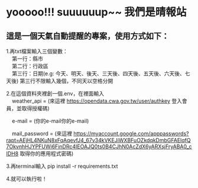 # yooooo!!! suuuuuup~~ 我們是晴報站
## 這是一個天氣自動提醒的專案，使用方式如下：

1.再txt檔案輸入三個變數：  
&nbsp;&nbsp;&nbsp;&nbsp;第一行：縣市  
&nbsp;&nbsp;&nbsp;&nbsp;第二行：行政區  
&nbsp;&nbsp;&nbsp;&nbsp;第三行：日期(e.g: 今天、明天、後天、三天後、四天後、五天後、六天後、七天後) 第三行不限輸入幾個，不同天以空格分開  

2.在這個資料夾裡創一個.env，在裡面輸入  
&nbsp;&nbsp;&nbsp;&nbsp;weather_api = (來這裡 https://opendata.cwa.gov.tw/user/authkey 登入會員，並取得授權碼)  

&nbsp;&nbsp;&nbsp;&nbsp;e-mail = (你的e-mail你的e-mail)  

&nbsp;&nbsp;&nbsp;&nbsp;mail_password = (來這裡 https://myaccount.google.com/apppasswords?rapt=AEjHL4NKuN8xFqAqevfJ4_67v34kVKEJiWXBFuOZkdqkDmbGFAElqfQ7OkvnhHJYPFUWi6FinDRc4IEOAJQ0ts0B4CJhN0AcZdX6yARXsjFryABA0_cIDH8  取得你的應用程式密碼)  

3.再terminal輸入 pip install -r requirements.txt  

4.就可以執行啦！